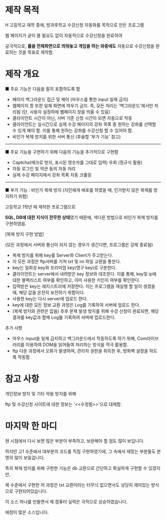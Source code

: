 # 제작 목적
H 고등학교 재학 중에, 방과후학교 수강신청 자동화를 목적으로 만든 프로그램

웹 페이지가 굳이 뜰 필요도 없이 자동적으로 수강신청을 완료하여

궁극적으로, **롤을 전체화면으로 띄워놓고 게임을 하는 와중에도** 자동으로 수강신청을 완료하는 것을 목표로 제작함.

# 제작 개요
■ 주요 기능은 다음을 필히 포함하도록 함
- 페이지 백그라운드 접근 및 제어 (마우스를 통한 input 일체 금지)
- 웹페이지 창 또한 일체 화면에 띄우기 금지. 즉, 모든 처리는 '백그라운드'에서만 처리됨 (단, 사용자 설정하에 웹페이지 창을 띄울 수 있음)
- 클라이언트 시간이 아닌, 서버 기준 신청 시간이 되면 자동으로 작동
- 클라이언트는 실시간으로 실제 수강 페이지의 강좌 목록 중 원하는 강좌를 선택할 수 있게 해야 함. 이를 통해 원하는 강좌를 수강신청 할 수 있어야 함.
- 비인가 복제 방지를 위한 서버 통신 (후술할 '부가 기능' 참고)
---

■ 주요 기능을 구현하기 위해 다음의 기능을 추가적으로 구현함
- Captcha(매크로 방지, 표시된 영숫자를 그대로 입력) 우회 (정규식 활용)
- 자동 로그인 및 약관 동의 자동 처리
- 실제 수강 페이지에서 강좌 목록 자동 크롤링
---

■ 부가 기능 : 비인가 복제 방지 (지인에게 배포를 하였을 때, 인가받지 않은 복제를 방지하기 위함)

고등학교 1학년 때 제작한 프로그램으로

**SQL, DB에 대한 지식이 전무한 상태**였기 때문에, 색다른 방법으로 비인가 복제 방지를 구현하였음.

[복제 방지 구현 방법]

(모든 과정에서 서버와 통신이 되지 않는 경우가 생긴다면, 프로그램은 강제 종료됨)
- 복제 방지를 위해 key를 Server와 Client가 주고받는다.
- 이 모든 과정은 ftp서버를 거쳐 txt 및 ini 파일 교환을 통한다.
- key는 일회성 key와 프리미엄 key(영구 key)로 구분한다.
- 클라이언트는 server에서 내려받은 key 정보와 대조한다. 이를 통해, key및 ip에 대한 블랙리스트 여부를 확인하고, 이미 사용한 키인지 여부를 확인한다.
- 입력받은 key는 레지스트리에 저장한다. 이는 프로그램을 재실행 할 일이 생겼을 때, 해당 값을 온전히 보전하기 위함이다.
- 사용한 key는 다시 server에 업로드 한다.
- key에 대한 모든 정보 교환 과정은 Log를 기록하여 서버에 업로드 한다.
- (복제 방지와 관련은 없음) 추후 문제 발생 방지를 위해 수강 신청이 완료되면, 해당 결과를 key값과 함께 Log를 기록하여 서버에 업로드한다.


추가 사항
- 마우스 input을 일체 금지하고 백그라운드에서 작동하도록 하기 위해, Com라이브러리를 이용하여 DOM을 읽어들여 처리하는 방식을 적극 활용함.
- ftp 다운 과정에서 오류가 발생하여, 관리자 권한을 취득한 후, 방화벽 설정을 하도록 작동함.

# 참고 사항
개인정보 방지 및 기타 악용 방지를 위해

ftp 및 수강신청 사이트에 대한 정보는 '<<수정됨>>'으로 대체함.

# 마지막 한 마디
현 시점에서 다시 보면 많은 부분이 부족하고, 보완해야 할 점도 많이 보입니다.

하지만 고1 수준에서 대부분의 코드를 직접 구현하였기에, 그 속에서 재밌는 부분들도 분명히 많이 보일겁니다.

특히 복제 방지를 위해 구현한 기능은 db 교환으로 간단하고 확실하게 구현할 수 있겠지만,

제 수준에서 구현한 저 과정은 txt 교환이라는 터무늬 없으면서도 상당히 재미있는 방식으로 구현되어있습니다.

이 소스 하나를 만들면서 제 컴퓨터 실력은 극적으로 상승하였습니다.

애정이 많은 소스입니다.
